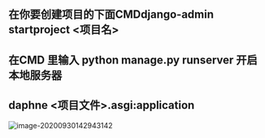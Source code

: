 

## 在你要创建项目的下面CMDdjango-admin startproject <项目名>

## 在CMD 里输入 python manage.py runserver 开启本地服务器

## daphne <项目文件>.asgi:application

![image-20200930142943142](E:%5C%E7%AC%94%E8%AE%B0%5CDjango%5C%E6%96%B0%E5%BB%BA%E6%96%87%E4%BB%B6%E5%A4%B9%5Cimage-20200930142943142.png)